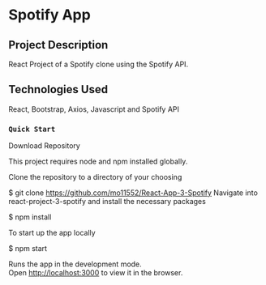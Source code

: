 # Spotify App

## Project Description

React Project of a Spotify clone using the Spotify API.

## Technologies Used

React, Bootstrap, Axios, Javascript and Spotify API

### `Quick Start`
Download Repository

This project requires node and npm installed globally.

Clone the repository to a directory of your choosing

$ git clone https://github.com/mo11552/React-App-3-Spotify
Navigate into react-project-3-spotify and install the necessary packages

$ npm install 

To start up the app locally

$ npm start

Runs the app in the development mode.\
Open [http://localhost:3000](http://localhost:3000) to view it in the browser.
